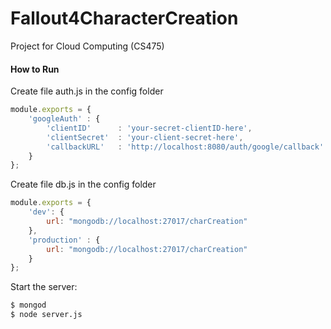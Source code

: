# Fallout4CharacterCreation
Project for Cloud Computing (CS475)

#### How to Run
Create file auth.js in the config folder
```js
module.exports = {
    'googleAuth' : {
        'clientID'      : 'your-secret-clientID-here',
        'clientSecret'  : 'your-client-secret-here',
        'callbackURL'   : 'http://localhost:8080/auth/google/callback'
    }
};
```

Create file db.js in the config folder
```js
module.exports = {
    'dev': {
        url: "mongodb://localhost:27017/charCreation"
    },
    'production' : {
        url: "mongodb://localhost:27017/charCreation"
    }
};
```

Start the server:
```bash
$ mongod
$ node server.js
```
